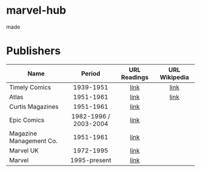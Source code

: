 # marvel-hub
made



# Publishers
| Name        | Period           | URL Readings  | URL Wikipedia
| ------------- |:-------------:|:-----:|:-----:|
| Timely Comics| 1939-1951 | [link](readcomiconline.li/Publisher/Timely-Comics) | [link]([readcomiconline.li/Publisher/Epic](https://en.wikipedia.org/wiki/Timely_Comics))|
| Atlas | 1951-1961 |  [link](readcomiconline.li/Publisher/Atlas) | [link](https://en.wikipedia.org/wiki/Atlas_Comics_(1950s)) |
| Curtis Magazines | 1951-1961 |  [link](readcomiconline.li/Publisher/Epic) | |
| Epic Comics | 1982-1996 / 2003-2004 | [link](readcomiconline.li/Publisher/Epic) | |
| Magazine Management Co. | 1951-1961 |  [link](readcomiconline.li/Publisher/Epic)  | |
| Marvel UK | 1972-1995 | [link](readcomiconline.li/Publisher/Marvel-UK) | |
| Marvel | 1995-present | [link](readcomiconline.li/Publisher/Marvel) | |
